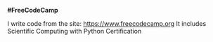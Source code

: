 **#FreeCodeCamp** 

I write code from the site: https://www.freecodecamp.org
It includes 
Scientific Computing with Python Certification
